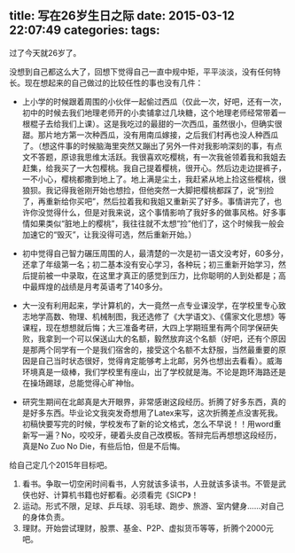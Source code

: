 title: 写在26岁生日之际
date: 2015-03-12 22:07:49
categories:
tags:
---
过了今天就26岁了。

没想到自己都这么大了，回想下觉得自己一直中规中矩，平平淡淡，没有任何特长。现在想起来的自己做过的比较任性的事也没有几件：<!--more-->

 - 上小学的时候跟着周围的小伙伴一起偷过西瓜（仅此一次，好吧，还有一次，初中的时候去我们地理老师开的小卖铺拿过几块糖，这个地理老师经常带着一根棍子去给我们上课）。这是我吃过的最甜的一次西瓜，虽然很小，但确实很甜。那片地方第一次种西瓜，没有用南瓜嫁接，之后我们村再也没人种西瓜了。（想这件事的时候脑海里突然又蹦出了另外一件对我影响深刻的事，有点文不答题，原谅我思维太活跃。我很喜欢吃樱桃，有一次我爸领着我和我姐去赶集，给我买了一大包樱桃。我自己提着樱桃，很开心。然后边走边提裤子，一不小心，樱桃都撒到地上了。地上满是尘土，我赶紧从地上捡这些樱桃，很狼狈。我记得我爸刚开始也想捡，但他突然一大脚把樱桃都踩了，说“别捡了，再重新给你买吧”，然后拉着我和我姐又重新买了好多。事情讲完了，也许你没觉得什么，但是对我来说，这个事情影响了我好多的做事风格。好多事情如果类似“脏地上的樱桃”，我往往就不太想“捡”他们了，这个时候我一般会加速它的“毁灭”，让我没得可选，然后重新开始。）

 - 初中觉得自己智力碾压周围的人，最清楚的一次是初一语文没考好，60多分，还拿了年级第一名；初二基本没有安心学习，各种玩；初三重新开始学习，然后提前被一中录取，在这里才真正的感觉到压力，比你聪明的人到处都是；高中最辉煌的战绩是月考英语考了140多分。

 - 大一没有利用起来，学计算机的，大一竟然一点专业课没学，在学校里专心致志地学高数、物理、机械制图，我还选修了《大学语文》、《儒家文化思想》等课程，现在想想就后悔；大三准备考研，大四上学期班里有两个同学保研失败，我拿到一个可以保送山大的名额，毅然放弃这个名额（好吧，还有个原因是那两个同学有一个是我们宿舍的，接受这个名额不太舒服，当然最重要的原因是自己当时状态很好，觉得肯定能够考上北邮，另外也想出去看看）。威海环境真是一级棒，我们学校里有座山，出了学校就是海。不论是跑环海路还是在操场踢球，总能觉得心旷神怡。

 - 研究生期间在北邮真是大开眼界，非常感谢这段经历。折腾了好多东西，真的是好多东西。毕业论文我突发奇想用了Latex来写，这次折腾差点没害死我。初稿快要写完的时候，学校发布了新的论文格式，怎么不早说！！用word重新写一遍？No，咬咬牙，硬着头皮自己改模板。答辩完后再想想这段经历，真是No Zuo No Die，有些后怕，但是不后悔。

给自己定几个2015年目标吧。

1. 看书。争取一切空闲时间看书，人穷就该多读书，人丑就该多读书。不管是武侠也好、计算机书籍也好都看。必须看完《SICP》！
2. 运动。形式不限，足球、乒乓球、羽毛球、跑步、旅游、室内健身……对自己的身体负责。
3. 理财。开始尝试理财，股票、基金、P2P、虚拟货币等等，折腾个2000元吧。